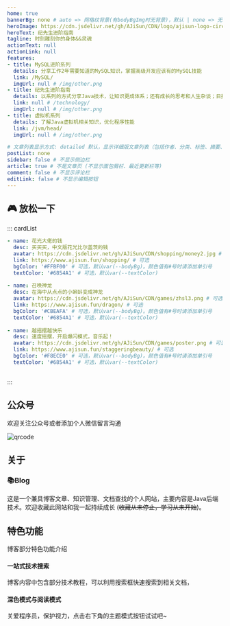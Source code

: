 ```yaml
---
home: true
bannerBg: none # auto => 网格纹背景(有bodyBgImg时无背景)，默认 | none => 无 | '大图地址' | # background: 自定义背景样式       提示：如发现文本颜色不适应你的背景时可以到palette.styl修改$bannerTextColor变量
heroImage: https://cdn.jsdelivr.net/gh/AJiSun/CDN/logo/ajisun-logo-circular1.png
heroText: 纪先生进阶指南
tagline: 时刻雕刻你的身体&&灵魂
actionText: null 
actionLink: null
features:
- title: MySQL进阶系列
  details: 分享工作2年需要知道的MySQL知识，掌握高级开发应该有的MySQL技能
  link: /MySQL/
  imgUrl: null # /img/other.png
- title: 纪先生进阶指南
  details: 以系列的方式分享Java技术，让知识更成体系；还有成长的思考和人生杂谈；日拱一卒无有尽，功不唐捐终入海！
  link: null # /technology/
  imgUrl: null # /img/other.png
- title: 虚拟机系列
  details: 了解Java虚拟机相关知识，优化程序性能
  link: /jvm/head/
  imgUrl: null # /img/other.png  

# 文章列表显示方式: detailed 默认，显示详细版文章列表（包括作者、分类、标签、摘要、分页等）| simple => 显示简约版文章列表（仅标题和日期）| none 不显示文章列表
postList: none
sidebar: false # 不显示侧边栏
article: true # 不是文章页 (不显示面包屑栏、最近更新栏等)
comment: false # 不显示评论栏
editLink: false # 不显示编辑按钮
---
```




## :video_game: 放松一下

::: cardList

```yaml
- name: 花光大佬的钱
  desc: 买买买，中文版花光比尔盖茨的钱
  avatar: https://cdn.jsdelivr.net/gh/AJiSun/CDN/shopping/money2.jpg # 可选
  link: https://www.ajisun.fun/shopping/ # 可选
  bgColor: '#FFBF00' # 可选，默认var(--bodyBg)。颜色值有#号时请添加单引号
  textColor: '#6854A1' # 可选，默认var(--textColor)
  
- name: 召唤神龙
  desc: 在海中从点点的小蝌蚪变成神龙
  avatar: https://cdn.jsdelivr.net/gh/AJiSun/CDN/games/zhsl3.png # 可选
  link: https://www.ajisun.fun/dragon/ # 可选
  bgColor: '#CBEAFA' # 可选，默认var(--bodyBg)。颜色值有#号时请添加单引号
  textColor: '#6854A1' # 可选，默认var(--textColor)
  
- name: 越摇摆越快乐
  desc: 速度摇摆，开启爆闪模式，音乐起！
  avatar: https://cdn.jsdelivr.net/gh/AJiSun/CDN/games/poster.png # 可选
  link: https://www.ajisun.fun/staggeringbeauty/ # 可选
  bgColor: '#F8ECE0' # 可选，默认var(--bodyBg)。颜色值有#号时请添加单引号
  textColor: '#6854A1' # 可选，默认var(--textColor)
  
```

:::



## 公众号

欢迎关注公众号或者添加个人微信留言沟通

![qrcode](https://cdn.jsdelivr.net/gh/AJiSun/CDN/logo/qrcode.jpg)



## 关于

### 📚Blog
这是一个兼具博客文章、知识管理、文档查找的个人网站，主要内容是Java后端技术。欢迎收藏此网站和我一起持续成长 (~~收藏从未停止，学习从未开始~~)。




## 特色功能
博客部分特色功能介绍

#### 一站式技术搜索

  博客内容中包含部分技术教程，可以利用搜索框快速搜索到相关文档，

#### 深色模式与阅读模式
关爱程序员，保护视力，点击右下角的主题模式按钮试试吧~



